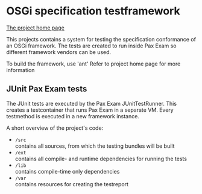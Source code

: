 OSGi specification testframework
=================================

[The project home page](https://github.com/wtreur/osgi-specification-test-framework)

This projects contains a system for testing the specification conformance of an OSGi framework.
The tests are created to run inside Pax Exam so different framework vendors can be used.

To build the framework, use 'ant' Refer to project home page for more information

JUnit Pax Exam tests
--------------------
The JUnit tests are executed by the Pax Exam JUnitTestRunner. This creates a testcontainer that runs Pax Exam in a
separate VM. Every testmethod is executed in a new framework instance.


A short overview of the project's code:


*   `/src`<br />
    contains all sources, from which the testing bundles will be built
*   `/ext`<br />
    contains all compile- and runtime dependencies for running the tests
*   `/lib`<br />
    contains compile-time only dependencies
*   `/var`<br />
    contains resources for creating the testreport
